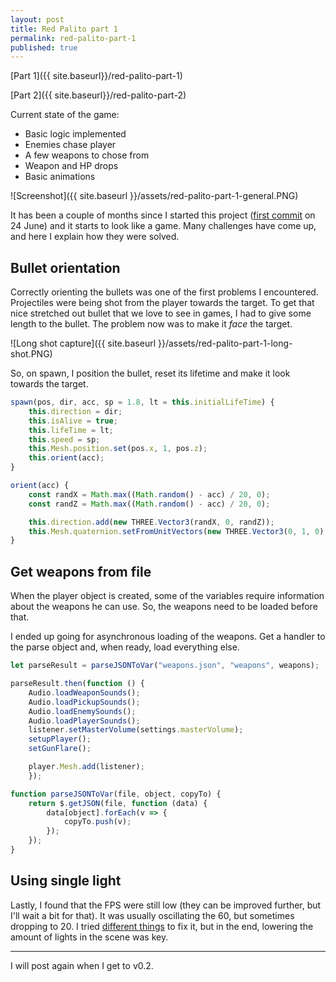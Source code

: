 ```yaml
---
layout: post
title: Red Palito part 1
permalink: red-palito-part-1
published: true
---
```


[Part 1]({{ site.baseurl}}/red-palito-part-1)

[Part 2]({{ site.baseurl}}/red-palito-part-2)

Current state of the game:

- Basic logic implemented
- Enemies chase player
- A few weapons to chose from
- Weapon and HP drops
- Basic animations

![Screenshot]({{ site.baseurl }}/assets/red-palito-part-1-general.PNG)

It has been a couple of months since I started this project ([first commit](https://github.com/JuanFerrer/red-palito/commit/8e5d3ae9d85b8d5306ec87a62c251ddb7351c585) on 24 June) and it starts to look like a game. Many challenges have come up, and here I explain how they were solved.

## Bullet orientation

Correctly orienting the bullets was one of the first problems I encountered. Projectiles were being shot from the player towards the target. To get that nice stretched out bullet that we love to see in games, I had to give some length to the bullet. The problem now was to make it *face* the target.

![Long shot capture]({{ site.baseurl }}/assets/red-palito-part-1-long-shot.PNG)

So, on spawn, I position the bullet, reset its lifetime and make it look towards the target.

``` js
spawn(pos, dir, acc, sp = 1.8, lt = this.initialLifeTime) {
	this.direction = dir;
	this.isAlive = true;
	this.lifeTime = lt;
	this.speed = sp;
	this.Mesh.position.set(pos.x, 1, pos.z);
	this.orient(acc);
}
```

``` js
orient(acc) {
	const randX = Math.max((Math.random() - acc) / 20, 0);
	const randZ = Math.max((Math.random() - acc) / 20, 0);

	this.direction.add(new THREE.Vector3(randX, 0, randZ));
	this.Mesh.quaternion.setFromUnitVectors(new THREE.Vector3(0, 1, 0), this.direction.normalize());
}
```

## Get weapons from file

When the player object is created, some of the variables require information about the weapons he can use. So, the weapons need to be loaded before that.

I ended up going for asynchronous loading of the weapons. Get a handler to the parse object and, when ready, load everything else.

``` js
let parseResult = parseJSONToVar("weapons.json", "weapons", weapons);

parseResult.then(function () {
	Audio.loadWeaponSounds();
	Audio.loadPickupSounds();
	Audio.loadEnemySounds();
	Audio.loadPlayerSounds();
	listener.setMasterVolume(settings.masterVolume);
	setupPlayer();
	setGunFlare();

	player.Mesh.add(listener);
	});
```

``` js
function parseJSONToVar(file, object, copyTo) {
	return $.getJSON(file, function (data) {
		data[object].forEach(v => {
			copyTo.push(v);
		});
	});
}
```

## Using single light

Lastly, I found that the FPS were still low (they can be improved further, but I'll wait a bit for that). It was usually oscillating the 60, but sometimes dropping to 20. I tried [different things](http://learningthreejs.com/blog/2011/09/16/performance-caching-material/) to fix it, but in the end, lowering the amount of lights in the scene was key.

---

I will post again when I get to v0.2.






